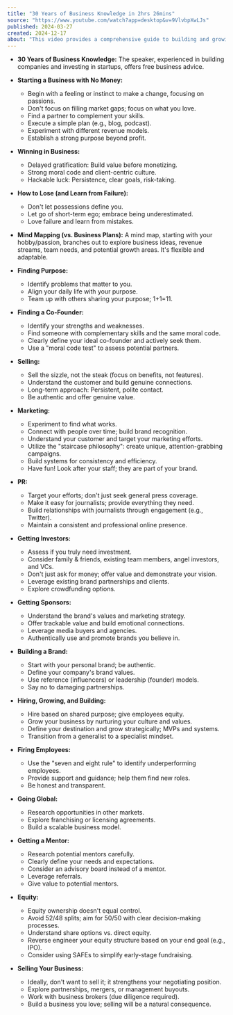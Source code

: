```yaml
---
title: "30 Years of Business Knowledge in 2hrs 26mins"
source: "https://www.youtube.com/watch?app=desktop&v=9VlvbpXwLJs"
published: 2024-03-27
created: 2024-12-17
about: "This video provides a comprehensive guide to building and growing a successful business, covering topics from startup to exit strategy. Learn actionable strategies for marketing, sales, investment, and team management."
---
```

* **30 Years of Business Knowledge:** The speaker, experienced in building companies and investing in startups, offers free business advice.

* **Starting a Business with No Money:**
    * Begin with a feeling or instinct to make a change, focusing on passions.
    * Don't focus on filling market gaps; focus on what you love.
    * Find a partner to complement your skills.
    * Execute a simple plan (e.g., blog, podcast).
    * Experiment with different revenue models.
    * Establish a strong purpose beyond profit.

* **Winning in Business:**
    * Delayed gratification: Build value before monetizing.
    * Strong moral code and client-centric culture.
    * Hackable luck: Persistence, clear goals, risk-taking.

* **How to Lose (and Learn from Failure):**
    * Don't let possessions define you.
    * Let go of short-term ego; embrace being underestimated.
    * Love failure and learn from mistakes.

* **Mind Mapping (vs. Business Plans):** A mind map, starting with your hobby/passion, branches out to explore business ideas, revenue streams, team needs, and potential growth areas.  It's flexible and adaptable.

* **Finding Purpose:**
    * Identify problems that matter to you.
    * Align your daily life with your purpose.
    * Team up with others sharing your purpose; 1+1=11.

* **Finding a Co-Founder:**
    * Identify your strengths and weaknesses.
    * Find someone with complementary skills and the same moral code.
    * Clearly define your ideal co-founder and actively seek them.
    * Use a "moral code test" to assess potential partners.

* **Selling:**
    * Sell the sizzle, not the steak (focus on benefits, not features).
    * Understand the customer and build genuine connections.
    * Long-term approach: Persistent, polite contact.
    * Be authentic and offer genuine value.

* **Marketing:**
    * Experiment to find what works.
    * Connect with people over time; build brand recognition.
    * Understand your customer and target your marketing efforts.
    * Utilize the "staircase philosophy": create unique, attention-grabbing campaigns.
    * Build systems for consistency and efficiency.
    * Have fun! Look after your staff; they are part of your brand.


* **PR:**
    * Target your efforts; don't just seek general press coverage.
    * Make it easy for journalists; provide everything they need.
    * Build relationships with journalists through engagement (e.g., Twitter).
    * Maintain a consistent and professional online presence.

* **Getting Investors:**
    * Assess if you truly need investment.
    * Consider family & friends, existing team members, angel investors, and VCs.
    * Don't just ask for money; offer value and demonstrate your vision.
    * Leverage existing brand partnerships and clients.
    * Explore crowdfunding options.

* **Getting Sponsors:**
    * Understand the brand's values and marketing strategy.
    * Offer trackable value and build emotional connections.
    * Leverage media buyers and agencies.
    * Authentically use and promote brands you believe in.

* **Building a Brand:**
    * Start with your personal brand; be authentic.
    * Define your company's brand values.
    * Use reference (influencers) or leadership (founder) models.
    * Say no to damaging partnerships.

* **Hiring, Growing, and Building:**
    * Hire based on shared purpose; give employees equity.
    * Grow your business by nurturing your culture and values.
    * Define your destination and grow strategically; MVPs and systems.
    * Transition from a generalist to a specialist mindset.

* **Firing Employees:**
    * Use the "seven and eight rule" to identify underperforming employees.
    * Provide support and guidance; help them find new roles.
    * Be honest and transparent.

* **Going Global:**
    * Research opportunities in other markets.
    * Explore franchising or licensing agreements.
    * Build a scalable business model.

* **Getting a Mentor:**
    * Research potential mentors carefully.
    * Clearly define your needs and expectations.
    * Consider an advisory board instead of a mentor.
    * Leverage referrals.
    * Give value to potential mentors.

* **Equity:**
    * Equity ownership doesn't equal control.
    * Avoid 52/48 splits; aim for 50/50 with clear decision-making processes.
    * Understand share options vs. direct equity.
    * Reverse engineer your equity structure based on your end goal (e.g., IPO).
    * Consider using SAFEs to simplify early-stage fundraising.


* **Selling Your Business:**
    * Ideally, don't want to sell it; it strengthens your negotiating position.
    * Explore partnerships, mergers, or management buyouts.
    * Work with business brokers (due diligence required).
    * Build a business you love; selling will be a natural consequence.
